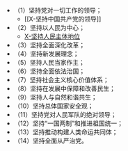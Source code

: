 - （1）坚持党对一切工作的领导；
	- [[X-坚持中国共产党的领导]]
- （2）坚持以人民为中心；
	- [X-坚持人民主体地位](X-坚持人民主体地位.md)
- （3）坚持全面深化改革；
- （4）坚持新发展理念；
- （5）坚持人民当家作主；
- （6）坚持全面依法治国；
- （7）坚持社会主义核心价值体系；
- （8）坚持在发展中保障和改善民生；
- （9）坚持人与自然和谐共生；
- （10）坚持总体国家安全观；
- （11）坚持党对人民军队的绝对领导；
- （12）坚持“一国两制”和推进祖国统一；
- （13）坚持推动构建人类命运共同体；
- （14）坚持全面从严治党。